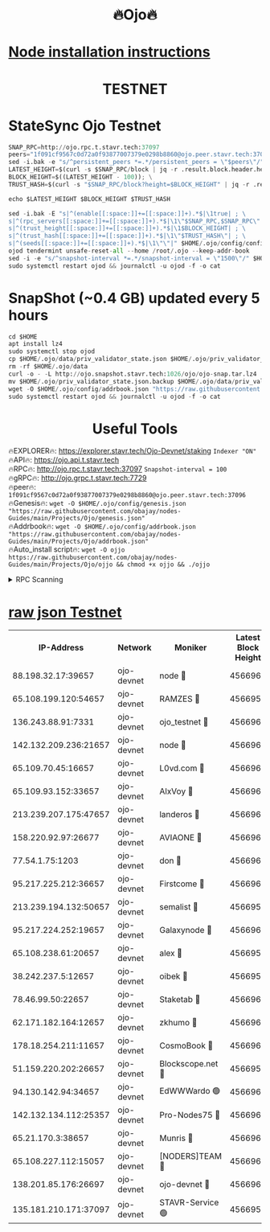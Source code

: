 <h1 align="center"> 🔥Ojo🔥</h1>

[Node installation instructions](https://github.com/obajay/nodes-Guides/tree/main/Projects/Ojo)
=

<h1 align="center"> TESTNET</h1>

# StateSync Ojo Testnet
```python
SNAP_RPC=http://ojo.rpc.t.stavr.tech:37097
peers="1f091cf9567c0d72a0f93877007379e0298b8860@ojo.peer.stavr.tech:37096"
sed -i.bak -e "s/^persistent_peers *=.*/persistent_peers = \"$peers\"/" $HOME/.ojo/config/config.toml
LATEST_HEIGHT=$(curl -s $SNAP_RPC/block | jq -r .result.block.header.height); \
BLOCK_HEIGHT=$((LATEST_HEIGHT - 100)); \
TRUST_HASH=$(curl -s "$SNAP_RPC/block?height=$BLOCK_HEIGHT" | jq -r .result.block_id.hash)

echo $LATEST_HEIGHT $BLOCK_HEIGHT $TRUST_HASH

sed -i.bak -E "s|^(enable[[:space:]]+=[[:space:]]+).*$|\1true| ; \
s|^(rpc_servers[[:space:]]+=[[:space:]]+).*$|\1\"$SNAP_RPC,$SNAP_RPC\"| ; \
s|^(trust_height[[:space:]]+=[[:space:]]+).*$|\1$BLOCK_HEIGHT| ; \
s|^(trust_hash[[:space:]]+=[[:space:]]+).*$|\1\"$TRUST_HASH\"| ; \
s|^(seeds[[:space:]]+=[[:space:]]+).*$|\1\"\"|" $HOME/.ojo/config/config.toml
ojod tendermint unsafe-reset-all --home /root/.ojo --keep-addr-book
sed -i -e "s/^snapshot-interval *=.*/snapshot-interval = \"1500\"/" $HOME/.ojo/config/app.toml
sudo systemctl restart ojod && journalctl -u ojod -f -o cat
```
# SnapShot (~0.4 GB) updated every 5 hours
```python
cd $HOME
apt install lz4
sudo systemctl stop ojod
cp $HOME/.ojo/data/priv_validator_state.json $HOME/.ojo/priv_validator_state.json.backup
rm -rf $HOME/.ojo/data
curl -o - -L http://ojo.snapshot.stavr.tech:1026/ojo/ojo-snap.tar.lz4 | lz4 -c -d - | tar -x -C $HOME/.ojo --strip-components 2
mv $HOME/.ojo/priv_validator_state.json.backup $HOME/.ojo/data/priv_validator_state.json
wget -O $HOME/.ojo/config/addrbook.json "https://raw.githubusercontent.com/obajay/nodes-Guides/main/Projects/Ojo/addrbook.json"
sudo systemctl restart ojod && journalctl -u ojod -f -o cat
```
 <h1 align="center"> Useful Tools</h1>

🔥EXPLORER🔥:        https://explorer.stavr.tech/Ojo-Devnet/staking        `Indexer "ON"` \
🔥API🔥:                     https://ojo.api.t.stavr.tech \
🔥RPC🔥:                    http://ojo.rpc.t.stavr.tech:37097              `Snapshot-interval = 100` \
🔥gRPC🔥:                  http://ojo.grpc.t.stavr.tech:7729 \
🔥peer🔥:                   `1f091cf9567c0d72a0f93877007379e0298b8860@ojo.peer.stavr.tech:37096` \
🔥Genesis🔥:    ```wget -O $HOME/.ojo/config/genesis.json "https://raw.githubusercontent.com/obajay/nodes-Guides/main/Projects/Ojo/genesis.json"``` \
🔥Addrbook🔥:    ```wget -O $HOME/.ojo/config/addrbook.json "https://raw.githubusercontent.com/obajay/nodes-Guides/main/Projects/Ojo/addrbook.json"``` \
🔥Auto_install script🔥: ```wget -O ojjo https://raw.githubusercontent.com/obajay/nodes-Guides/main/Projects/Ojo/ojjo && chmod +x ojjo && ./ojjo```


<details>
<summary>RPC Scanning</summary>

<h2 align="center"> We scan nodes in real time every 4 hours. And we provide the final result of RPC endpoints.
We cannot influence the operation of these nodes in any way. </h2>


```python
If Voting Power is higher than 0 --> then the Node is a validator of the network and may be subject to attack and be a potential threat to the chain.
```
```python
We marked such validators with a red symbol
```

</details>

[raw json Testnet](https://rpc-check.ojot.stavr.tech/ojot/rpc-ojot-result.json)
=


<table><tr><th>IP-Address</th><th>Network</th><th>Moniker</th><th>Latest Block Height</th><th>Earliest Block Height</th><th>Catching Up</th><th>Tx Index</th><th>Voting Power</th><th>Scan Time</th></tr><tr><td>88.198.32.17:39657</td><td>ojo-devnet</td><td>node 🔴</td><td>4566964</td><td>300001</td><td>False</td><td>on</td><td>65654</td><td>2023-12-19T18:03:34.177726827UTC</td></tr><tr><td>65.108.199.120:54657</td><td>ojo-devnet</td><td>RAMZES 🔴</td><td>4566959</td><td>306156</td><td>False</td><td>on</td><td>15420</td><td>2023-12-19T18:03:08.225575162UTC</td></tr><tr><td>136.243.88.91:7331</td><td>ojo-devnet</td><td>ojo_testnet 🔴</td><td>4566960</td><td>308845</td><td>False</td><td>on</td><td>1000</td><td>2023-12-19T18:03:14.891893299UTC</td></tr><tr><td>142.132.209.236:21657</td><td>ojo-devnet</td><td>node 🔴</td><td>4566963</td><td>350001</td><td>False</td><td>on</td><td>1999</td><td>2023-12-19T18:03:32.871579327UTC</td></tr><tr><td>65.109.70.45:16657</td><td>ojo-devnet</td><td>L0vd.com 🔴</td><td>4566965</td><td>695918</td><td>False</td><td>off</td><td>998</td><td>2023-12-19T18:03:42.095902478UTC</td></tr><tr><td>65.109.93.152:33657</td><td>ojo-devnet</td><td>AlxVoy 🔴</td><td>4566963</td><td>2319801</td><td>False</td><td>on</td><td>4536782</td><td>2023-12-19T18:03:32.619241424UTC</td></tr><tr><td>213.239.207.175:47657</td><td>ojo-devnet</td><td>landeros 🔴</td><td>4566962</td><td>2714001</td><td>False</td><td>off</td><td>11083</td><td>2023-12-19T18:03:27.766717391UTC</td></tr><tr><td>158.220.92.97:26677</td><td>ojo-devnet</td><td>AVIAONE 🔴</td><td>4566962</td><td>2754001</td><td>False</td><td>on</td><td>13867</td><td>2023-12-19T18:03:27.546347213UTC</td></tr><tr><td>77.54.1.75:1203</td><td>ojo-devnet</td><td>don 🔴</td><td>4566964</td><td>2906401</td><td>False</td><td>on</td><td>10</td><td>2023-12-19T18:03:33.910061152UTC</td></tr><tr><td>95.217.225.212:36657</td><td>ojo-devnet</td><td>Firstcome 🔴</td><td>4566960</td><td>2985946</td><td>False</td><td>on</td><td>13566</td><td>2023-12-19T18:03:14.640029022UTC</td></tr><tr><td>213.239.194.132:50657</td><td>ojo-devnet</td><td>semalist 🔴</td><td>4566959</td><td>3223522</td><td>False</td><td>on</td><td>19037</td><td>2023-12-19T18:03:08.501841066UTC</td></tr><tr><td>95.217.224.252:19657</td><td>ojo-devnet</td><td>Galaxynode 🔴</td><td>4566964</td><td>3685492</td><td>False</td><td>on</td><td>11888</td><td>2023-12-19T18:03:36.934007160UTC</td></tr><tr><td>65.108.238.61:20657</td><td>ojo-devnet</td><td>alex 🔴</td><td>4566959</td><td>4158001</td><td>False</td><td>on</td><td>11359</td><td>2023-12-19T18:03:07.794850685UTC</td></tr><tr><td>38.242.237.5:12657</td><td>ojo-devnet</td><td>oibek 🔴</td><td>4566959</td><td>4196001</td><td>False</td><td>off</td><td>1051</td><td>2023-12-19T18:03:08.886417269UTC</td></tr><tr><td>78.46.99.50:22657</td><td>ojo-devnet</td><td>Staketab 🔴</td><td>4566965</td><td>4254801</td><td>False</td><td>on</td><td>1276</td><td>2023-12-19T18:03:42.345831704UTC</td></tr><tr><td>62.171.182.164:12657</td><td>ojo-devnet</td><td>zkhumo 🔴</td><td>4566963</td><td>4384001</td><td>False</td><td>off</td><td>998</td><td>2023-12-19T18:03:33.149489492UTC</td></tr><tr><td>178.18.254.211:11657</td><td>ojo-devnet</td><td>CosmoBook 🔴</td><td>4566963</td><td>4392001</td><td>False</td><td>off</td><td>1068</td><td>2023-12-19T18:03:33.456270624UTC</td></tr><tr><td>51.159.220.202:26657</td><td>ojo-devnet</td><td>Blockscope.net 🔴</td><td>4566959</td><td>4425001</td><td>False</td><td>on</td><td>981</td><td>2023-12-19T18:03:07.447649566UTC</td></tr><tr><td>94.130.142.94:34657</td><td>ojo-devnet</td><td>EdWWWardo 🟢</td><td>4566963</td><td>4438946</td><td>False</td><td>on</td><td>0</td><td>2023-12-19T18:03:30.141850268UTC</td></tr><tr><td>142.132.134.112:25357</td><td>ojo-devnet</td><td>Pro-Nodes75 🔴</td><td>4566960</td><td>4466960</td><td>False</td><td>on</td><td>24651</td><td>2023-12-19T18:03:11.895031710UTC</td></tr><tr><td>65.21.170.3:38657</td><td>ojo-devnet</td><td>Munris 🔴</td><td>4566960</td><td>4466960</td><td>False</td><td>off</td><td>20123</td><td>2023-12-19T18:03:14.298169080UTC</td></tr><tr><td>65.108.227.112:15057</td><td>ojo-devnet</td><td>[NODERS]TEAM 🔴</td><td>4566965</td><td>4466965</td><td>False</td><td>off</td><td>9999</td><td>2023-12-19T18:03:39.395680386UTC</td></tr><tr><td>138.201.85.176:26697</td><td>ojo-devnet</td><td>ojo-devnet 🔴</td><td>4566965</td><td>4466965</td><td>False</td><td>on</td><td>1000024000</td><td>2023-12-19T18:03:41.732643311UTC</td></tr><tr><td>135.181.210.171:37097</td><td>ojo-devnet</td><td>STAVR-Service 🟢</td><td>4566959</td><td>4564001</td><td>False</td><td>on</td><td>0</td><td>2023-12-19T18:03:09.617874902UTC</td></tr></table>